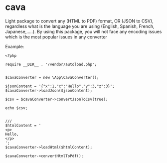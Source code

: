 # cava
Light package to convert any (HTML to PDF) format, OR  (JSON to CSV), regardless what is the language you are using (English, Spanish, French, Japanese,.....). By using this package, you will not face any encoding issues which is the most popular issues in any converter

Example: 
```
<?php

require __DIR__ . '/vendor/autoload.php';


$cavaConverter = new \App\CavaConverter();

$jsonContent = '{"x":1,"c":"Hello","y":3,"z":3}';
$cavaConverter->loadJson($jsonContent);

$csv = $cavaConverter->convertJsonToCsv(true);

echo $csv;


///
$htmlContent = '
<p>
Hello,
</p>
';
$cavaConverter->loadHtml($htmlContent);

$cavaConverter->convertHtmlToPdf();

```
